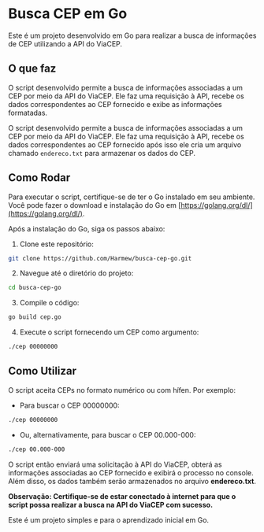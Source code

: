 # Busca CEP em Go

Este é um projeto desenvolvido em Go para realizar a busca de informações de CEP utilizando a API do ViaCEP.

## O que faz

O script desenvolvido permite a busca de informações associadas a um CEP por meio da API do ViaCEP. Ele faz uma requisição à API, recebe os dados correspondentes ao CEP fornecido e exibe as informações formatadas.

O script desenvolvido permite a busca de informações associadas a um CEP por meio da API do ViaCEP. Ele faz uma requisição à API, recebe os dados correspondentes ao CEP fornecido após isso ele cria um arquivo chamado `endereco.txt` para armazenar os dados do CEP.

## Como Rodar

Para executar o script, certifique-se de ter o Go instalado em seu ambiente. Você pode fazer o download e instalação do Go em [https://golang.org/dl/](https://golang.org/dl/).

Após a instalação do Go, siga os passos abaixo:

1. Clone este repositório:

```bash
git clone https://github.com/Harmew/busca-cep-go.git
```

2. Navegue até o diretório do projeto:

```bash
cd busca-cep-go
```

3. Compile o código:

```bash
go build cep.go
```

4. Execute o script fornecendo um CEP como argumento:

```bash
./cep 00000000
```

## Como Utilizar

O script aceita CEPs no formato numérico ou com hífen. Por exemplo:

- Para buscar o CEP 00000000:

```bash
./cep 00000000
```

- Ou, alternativamente, para buscar o CEP 00.000-000:

```bash
./cep 00.000-000
```

O script então enviará uma solicitação à API do ViaCEP, obterá as informações associadas ao CEP fornecido e exibirá o processo no console. Além disso, os dados também serão armazenados no arquivo **endereco.txt**.

**Observação: Certifique-se de estar conectado à internet para que o script possa realizar a busca na API do ViaCEP com sucesso.**

Este é um projeto simples e para o aprendizado inicial em Go.
